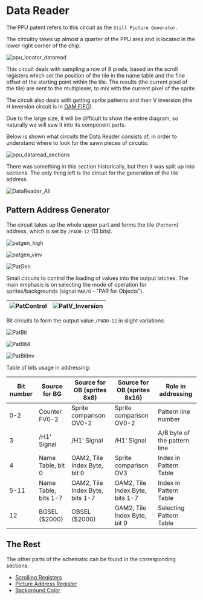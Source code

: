 # Data Reader

The PPU patent refers to this circuit as the `Still Picture Generator`.

The circuitry takes up almost a quarter of the PPU area and is located in the lower right corner of the chip:

![ppu_locator_dataread](/BreakingNESWiki/imgstore/ppu/ppu_locator_dataread.jpg)

This circuit deals with sampling a row of 8 pixels, based on the scroll registers which set the position of the tile in the name table and the fine offset of the starting point within the tile.
The results (the current pixel of the tile) are sent to the multiplexer, to mix with the current pixel of the sprite.

The circuit also deals with getting sprite patterns and their V inversion (the H inversion circuit is in [OAM FIFO](fifo.md)).

Due to the large size, it will be difficult to show the entire diagram, so naturally we will saw it into its component parts.

Below is shown what circuits the Data Reader consists of, in order to understand where to look for the sawn pieces of circuits:

![ppu_dataread_sections](/BreakingNESWiki/imgstore/ppu/ppu_dataread_sections.jpg)

There was something in this section historically, but then it was split up into sections. The only thing left is the circuit for the generation of the tile address.

![DataReader_All](/BreakingNESWiki/imgstore/ppu/DataReader_All.png)

## Pattern Address Generator

The circuit takes up the whole upper part and forms the tile (`Pattern`) address, which is set by `/PAD0-12` (13 bits).

![patgen_high](/BreakingNESWiki/imgstore/ppu/patgen_high.jpg)

![patgen_vinv](/BreakingNESWiki/imgstore/ppu/patgen_vinv.jpg)

![PatGen](/BreakingNESWiki/imgstore/ppu/PatGen.png)

Small circuits to control the loading of values into the output latches. The main emphasis is on selecting the mode of operation for sprites/backgrounds (signal `PAR/O` - "PAR for Objects").

|![PatControl](/BreakingNESWiki/imgstore/ppu/PatControl.png)|![PatV_Inversion](/BreakingNESWiki/imgstore/ppu/PatV_Inversion.png)|
|---|---|

Bit circuits to form the output value `/PAD0-12` in slight variations:

![PatBit](/BreakingNESWiki/imgstore/ppu/PatBit.png)

![PatBit4](/BreakingNESWiki/imgstore/ppu/PatBit4.png)

![PatBitInv](/BreakingNESWiki/imgstore/ppu/PatBitInv.png)

Table of bits usage in addressing:

|Bit number|Source for BG|Source for OB (sprites 8x8)|Source for OB (sprites 8x16)|Role in addressing|
|---|---|---|---|---|
|0-2|Counter FV0-2|Sprite comparison OV0-2|Sprite comparison OV0-2|Pattern line number|
|3|/H1' Signal|/H1' Signal|/H1' Signal|A/B byte of the pattern line|
|4|Name Table, bit 0|OAM2, Tile Index Byte, bit 0|Sprite comparison OV3|Index in Pattern Table|
|5-11|Name Table, bits 1-7|OAM2, Tile Index Byte, bits 1-7|OAM2, Tile Index Byte, bits 1-7|Index in Pattern Table|
|12|BGSEL ($2000)|OBSEL ($2000)|OAM2, Tile Index Byte, bit 0|Selecting Pattern Table|

## The Rest

The other parts of the schematic can be found in the corresponding sections:

- [Scrolling Registers](scroll_regs.md)
- [Picture Address Register](par.md)
- [Background Color](bgcol.md)
